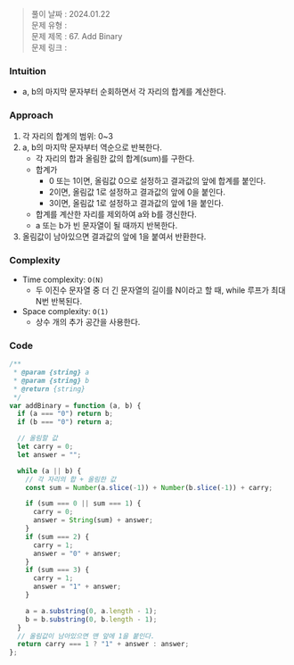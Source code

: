 > 풀이 날짜 : 2024.01.22  
> 문제 유형 :  
> 문제 제목 : 67. Add Binary  
> 문제 링크 :

### Intuition

- a, b의 마지막 문자부터 순회하면서 각 자리의 합계를 계산한다.

### Approach

1. 각 자리의 합계의 범위: 0~3
2. a, b의 마지막 문자부터 역순으로 반복한다.
   - 각 자리의 합과 올림한 값의 합계(sum)를 구한다.
   - 합계가
     - 0 또는 1이면, 올림값 0으로 설정하고 결과값의 앞에 합계를 붙인다.
     - 2이면, 올림값 1로 설정하고 결과값의 앞에 0을 붙인다.
     - 3이면, 올림값 1로 설정하고 결과값의 앞에 1을 붙인다.
   - 합계를 계산한 자리를 제외하여 a와 b를 갱신한다.
   - a 또는 b가 빈 문자열이 될 때까지 반복한다.
3. 올림값이 남아있으면 결과값의 앞에 1을 붙여서 반환한다.

### Complexity

- Time complexity: `O(N)`
  - 두 이진수 문자열 중 더 긴 문자열의 길이를 N이라고 할 때, while 루프가 최대 N번 반복된다.
- Space complexity: `O(1)`
  - 상수 개의 추가 공간을 사용한다.

### Code

```js
/**
 * @param {string} a
 * @param {string} b
 * @return {string}
 */
var addBinary = function (a, b) {
  if (a === "0") return b;
  if (b === "0") return a;

  // 올림할 값
  let carry = 0;
  let answer = "";

  while (a || b) {
    // 각 자리의 합 + 올림한 값
    const sum = Number(a.slice(-1)) + Number(b.slice(-1)) + carry;

    if (sum === 0 || sum === 1) {
      carry = 0;
      answer = String(sum) + answer;
    }
    if (sum === 2) {
      carry = 1;
      answer = "0" + answer;
    }
    if (sum === 3) {
      carry = 1;
      answer = "1" + answer;
    }

    a = a.substring(0, a.length - 1);
    b = b.substring(0, b.length - 1);
  }
  // 올림값이 남아있으면 맨 앞에 1을 붙인다.
  return carry === 1 ? "1" + answer : answer;
};
```
